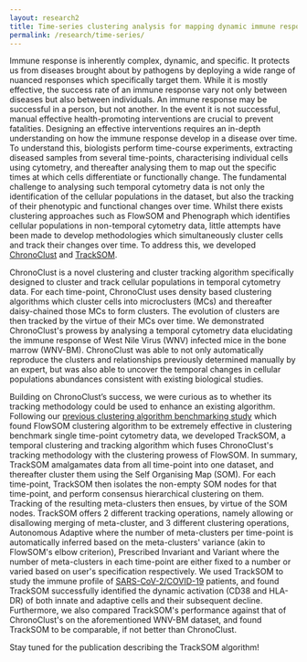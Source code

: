 ```yaml
---
layout: research2
title: Time-series clustering analysis for mapping dynamic immune responses
permalink: /research/time-series/
---
```


Immune response is inherently complex, dynamic, and specific. 
It protects us from diseases brought about by pathogens by deploying a wide range of nuanced responses which specifically target them. 
While it is mostly effective, the success rate of an immune response vary not only between diseases but also between individuals. 
An immune response may be successful in a person, but not another.
In the event it is not successful, manual effective health-promoting interventions are crucial to prevent fatalities. 
Designing an effective interventions requires an in-depth understanding on how the immune response develop in a disease over time.
To understand this, biologists perform time-course experiments, extracting diseased samples from several time-points, characterising individual cells using cytometry, and thereafter analysing them to map out the specific times at which cells differentiate or functionally change.
The fundamental challenge to analysing such temporal cytometry data is not only the identification of the cellular populations in the dataset, but also the tracking of their phenotypic and functional changes over time.
Whilst there exists clustering approaches such as FlowSOM and Phenograph which identifies cellular populations in non-temporal cytometry data, little attempts have been made to develop methodologies which simultaneously cluster cells and track their changes over time. 
To address this, we developed [ChronoClust](https://www.sciencedirect.com/science/article/abs/pii/S0950705119300796) and [TrackSOM](https://github.com/ghar1821/TrackSOM).

ChronoClust is a novel clustering and cluster tracking algorithm specifically designed to cluster and track cellular populations in temporal cytometry data. 
For each time-point, ChronoClust uses density based clustering algorithms which cluster cells into microclusters (MCs) and thereafter daisy-chained those MCs to form clusters.
The evolution of clusters are then tracked by the virtue of their MCs over time. 
We demonstrated ChronoClust's prowess by analysing a temporal cytometry data elucidating the immune response of West Nile Virus (WNV) infected mice in the bone marrow (WNV-BM).
ChronoClust was able to not only automatically reproduce the clusters and relationships previously determined manually by an expert, but was also able to uncover the temporal changes in cellular populations abundances consistent with existing biological studies.

Building on ChronoClust’s success, we were curious as to whether its tracking methodology could be used to enhance an existing algorithm.
Following our [previous clustering algorithm benchmarking study](https://academic.oup.com/bioinformatics/advance-article-abstract/doi/10.1093/bioinformatics/btab038/6122691) which found FlowSOM clustering algorithm to be extremely effective in clustering benchmark single time-point cytometry data, we developed TrackSOM, a temporal clustering and tracking algorithm which fuses ChronoClust's tracking methodology with the clustering prowess of FlowSOM. 
In summary, TrackSOM amalgamates data from all time-point into one dataset, and thereafter cluster them using the Self Organising Map (SOM).
For each time-point, TrackSOM then isolates the non-empty SOM nodes for that time-point, and perform consensus hierarchical clustering on them.
Tracking of the resulting meta-clusters then ensues, by virtue of the SOM nodes. 
TrackSOM offers 2 different tracking operations, namely allowing or disallowing merging of meta-cluster, and 3 different clustering operations, Autonomous Adaptive where the number of meta-clusters per time-point is automatically inferred based on the meta-clusters' variance (akin to FlowSOM's elbow criterion), Prescribed Invariant and Variant where the number of meta-clusters in each time-point are either fixed to a number or varied based on user's specification respectively.
We used TrackSOM to study the immune profile of [SARS-CoV-2/COVID-19](https://immunedynamics.github.io/thomas-ashhurst/research/#application-to-disease) patients, and found TrackSOM successfully identified the dynamic activation (CD38 and HLA-DR) of both innate and adaptive cells and their subsequent decline.
Furthermore, we also compared TrackSOM's performance against that of ChronoClust's on the aforementioned WNV-BM dataset, and found TrackSOM to be comparable, if not better than ChronoClust.

Stay tuned for the publication describing the TrackSOM algorithm! 
